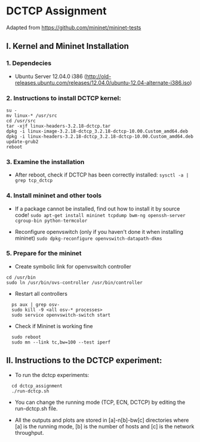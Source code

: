 # DCTCP Assignment
Adapted from https://github.com/mininet/mininet-tests

## I. Kernel and Mininet Installation

### 1. Dependecies

- Ubuntu Server 12.04.0 i386 (http://old-releases.ubuntu.com/releases/12.04.0/ubuntu-12.04-alternate-i386.iso)

### 2. Instructions to install DCTCP kernel:

```
su -
mv linux-* /usr/src
cd /usr/src
tar -xjf linux-headers-3.2.18-dctcp.tar
dpkg -i linux-image-3.2.18-dctcp_3.2.18-dctcp-10.00.Custom_amd64.deb
dpkg -i linux-headers-3.2.18-dctcp_3.2.18-dctcp-10.00.Custom_amd64.deb
update-grub2
reboot
```

### 3. Examine the installation

 - After reboot, check if DCTCP has been correctly installed:
  ```sysctl -a | grep tcp_dctcp```

### 4. Install mininet and other tools

 - If a package cannot be installed, find out how to install it by source code!
  ```sudo apt-get install mininet tcpdump bwm-ng openssh-server cgroup-bin python-termcolor```
 
 - Reconfigure openvswitch (only if you haven't done it when installing mininet)
  ```sudo dpkg-reconfigure openvswitch-datapath-dkms```

### 5. Prepare for the mininet

 - Create symbolic link for openvswitch controller
  ```
  cd /usr/bin
  sudo ln /usr/bin/ovs-controller /usr/bin/controller
 ```
 
 - Restart all controllers
```
  ps aux | grep osv-
  sudo kill -9 <all osv-* processes>
  sudo service openvswitch-switch start
```

 - Check if Mininet is working fine
```
  sudo reboot
  sudo mn --link tc,bw=100 --test iperf
```

## II. Instructions to the DCTCP experiment:

 - To run the dctcp experiments:
```
  cd dctcp_assignment
  ./run-dctcp.sh
```

 - You can change the running mode (TCP, ECN, DCTCP) by editing the run-dctcp.sh file.

 - All the outputs and plots are stored in [a]-n[b]-bw[c] directories where [a] is the running mode, 
    [b] is the number of hosts and [c] is the network throughput.
